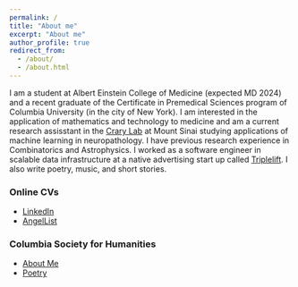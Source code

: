 ```yaml
---
permalink: /
title: "About me"
excerpt: "About me"
author_profile: true
redirect_from: 
  - /about/
  - /about.html
---
```


I am a student at Albert Einstein College of Medicine (expected MD 2024) and a recent graduate of the Certificate in Premedical Sciences program of Columbia University (in the city of New York). I am interested in the application of mathematics and technology to medicine and am a current research assisstant in the [Crary Lab](http://www.crarylab.org/home.html) at Mount Sinai studying applications of machine learning in neuropathology. I have previous research experience in Combinatorics and Astrophysics. I worked as a software engineer in scalable data infrastructure at a native advertising start up called [Triplelift](https://triplelift.com/). I also write poetry, music, and short stories. 

### Online CVs 
* [LinkedIn](https://www.linkedin.com/in/daniel-koenigsberg) 
* [AngelList](https://angel.co/daniel-koenigsberg) 

### Columbia Society for Humanities 
* [About Me](https://www.columbiasocietyformedicalhumanities.org/daniel-koenigsberg) 
* [Poetry](https://static1.squarespace.com/static/598e1c0b7131a5325a809746/t/5a70849e9140b7bad714fed8/1517323422552/daniel+k+North+American+Review+Submissions+.pdf) 

